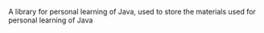 A library for personal learning of Java, used to store the materials used for personal learning of Java
